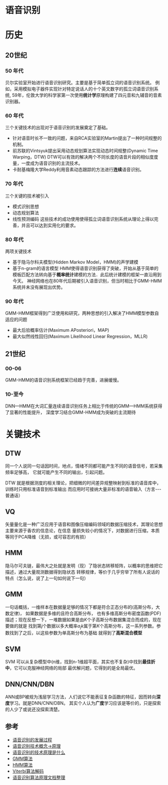 # 语音识别

# 历史

## 20世纪
### 50 年代

贝尔实验室开始进行语音识别研究。主要是基于简单孤立词的语音识别系统。
例如，采用模拟电子器件实现针对特定说话人的十个英文数字的孤立词语音识别系统, 
59年，伦敦大学的科学家第一次使用**统计学**原理构建了四元音和九辅音的音素识别器。

### 60 年代

三个关键技术的出现对于语音识别的发展奠定了基础。
- 针对语音时长不一致的问题，来自RCA实验室的Martin提出了一种时间规整的机制。
- 前苏联的Vintsyuk提出采用动态规划算法实现动态时间规整(Dynamic Time Warping，DTW)
DTW可以有效的解决两个不同长度的语音片段的相似度度量，一度成为语音识别的主流技术。
- 卡耐基梅隆大学Reddy利用音素动态跟踪的方法进行**连续**语音识别。

### 70 年代
三个关键的技术被引入
- 模式识别思想
- 动态规划算法
- 线性预测编码
这些技术的成功使用使得孤立词语音识别系统从理论上得以完善，并且可以达到实用化的要求。

### 80 年代
两项关键技术
- 基于隐马尔科夫模型(Hidden Markov Model，HMM)的声学建模
- 基于n-gram的语言模型
HMM使得语音识别获得了突破，开始从基于简单的模板匹配方法转向基于**概率统计**建模的方法．此后统计建模的框架一直沿用到今天。
神经网络也在80年代后期被引入语音识别，但当时相比于GMM-HMM系统并未没有展现出优势。

### 90 年代
GMM-HMM框架得到广泛使用和研究，两种思想的引入解决了HMM模型参数自适应的问题
- 最大后验概率估计(Maximum APosteriori，MAP)
- 最大似然线性回归(Maximum Likelihood Linear Regression，MLLR)


## 21世纪 
###  00-06
GMM-HMM的语音识别系统框架已经趋于完善，进展缓慢。

###  10-至今
DNN—HMM在大词汇量连续语音识别任务上相比于传统的GMM—HMM系统获得了显著的性能提升， 深度学习结合GMM-HMM成为突破的主流期待




# 关键技术

## DTW

同一个人说同一句话因时间，地点，情绪不同都可能产生不同的语音信号，若采集频率足够高，
它就可能产生不同的输出，引起问题。

DTW 就是根据测度的相关理论，把细微的时间差异规整映射到标准的语音库中，训练时只用标准语音到标准输出
而应用时可接纳大量非标准的语音输入（方言---普通话）

## VQ
矢量量化是一种广泛应用于语音和图像压缩编码领域的数据压缩技术，其理论思想主要来源于香农的信息论，在信息
量损失较小的情况下，对数据进行压缩，本质等同于PCA降维（无损，或可容忍的有损）

## HMM

隐马尔可夫链，最伟大之处就是发明（现）了隐状态转移矩阵，以概率的思维把它描述，通过大量观测数据得到隐状态
转移规律，等价于几乎穷举了所有人说话的特点（怎么说，说了上一句如何说下一句）

## GMM
一句话概括，一维样本在数据量足够的情况下都是符合正态分布的(高斯分布，大数定律)， 如果数据是多维的且符合高斯分布，
也有多维高斯分布密度函数(PDF)描述；现在反想一下，一堆数据如果是由$K$个子高斯分布数据集混合而成的，现在要做的就是
找到第$j$个数据以多大概率$a_jk$属于第$K$个高斯分布，这一系列参数。参数找到了之后，以这些参数为单高斯分布为基础
就得到了**高斯混合模型**

## SVM

SVM 可以从复杂模型中(n维，找到n-1维超平面，其实也不复杂)中找到**最佳折中**，它可以克服神经网络的局部
最优解问题，它得到的是全局最优。 

## DNN/CNN/DBN

ANN或BP被规为浅层学习方法，人们说它不能表征复杂函数的特征，因而转向**深度**学习。就是DNN/CNN/DBN。
其实个人认为**广度**学习应该是等价的，只是探索的人少了或说还没探索清楚。





## 参考
- [语音识别的发展过程](https://blog.csdn.net/baidu_31437863/article/details/82682163)
- [语音识别技术概念->原理](https://zhuanlan.zhihu.com/p/62171354)
- [语音识别的技术原理是什么](https://www.zhihu.com/question/20398418/answer/18080841)
- [GMM算法](https://zhuanlan.zhihu.com/p/33265462) 
- [HMM算法](https://blog.csdn.net/bvngh3247/article/details/80778467) 
- [Viterbi算法解码](https://blog.csdn.net/bvngh3247/article/details/80786724) 
- [语音识别算法原理文档整理](https://blog.csdn.net/bvngh3247/article/details/80778165) 





